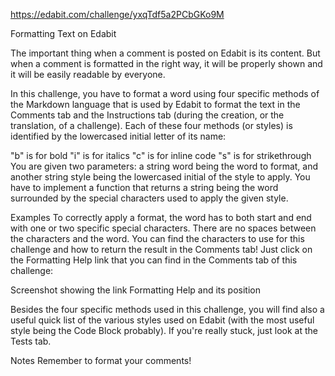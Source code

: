 https://edabit.com/challenge/yxqTdf5a2PCbGKo9M

Formatting Text on Edabit

The important thing when a comment is posted on Edabit is its content. But when a comment is formatted in the right way, it will be properly shown and it will be easily readable by everyone.

In this challenge, you have to format a word using four specific methods of the Markdown language that is used by Edabit to format the text in the Comments tab and the Instructions tab (during the creation, or the translation, of a challenge). Each of these four methods (or styles) is identified by the lowercased initial letter of its name:

"b" is for bold
"i" is for italics
"c" is for inline code
"s" is for strikethrough
You are given two parameters: a string word being the word to format, and another string style being the lowercased initial of the style to apply. You have to implement a function that returns a string being the word surrounded by the special characters used to apply the given style.

Examples
To correctly apply a format, the word has to both start and end with one or two specific special characters. There are no spaces between the characters and the word. You can find the characters to use for this challenge and how to return the result in the Comments tab! Just click on the Formatting Help link that you can find in the Comments tab of this challenge:

Screenshot showing the link Formatting Help and its position

Besides the four specific methods used in this challenge, you will find also a useful quick list of the various styles used on Edabit (with the most useful style being the Code Block probably). If you're really stuck, just look at the Tests tab.

Notes
Remember to format your comments!